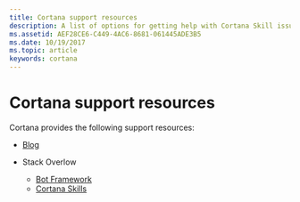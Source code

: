 ```yaml
---
title: Cortana support resources
description: A list of options for getting help with Cortana Skill issues.  
ms.assetid: AEF28CE6-C449-4AC6-8681-061445ADE3B5
ms.date: 10/19/2017
ms.topic: article
keywords: cortana
---
```



# Cortana support resources 


Cortana provides the following support resources:

- [Blog](https://techcommunity.microsoft.com/t5/Cortana-Skills-Kit-Blog/bg-p/cortanaskillskit)  
  
- Stack Overlow  
  - [Bot Framework](https://stackoverflow.com/questions/tagged/botframework)  
  - [Cortana Skills](https://stackoverflow.com/questions/tagged/cortana+cortana-skills-kit)

